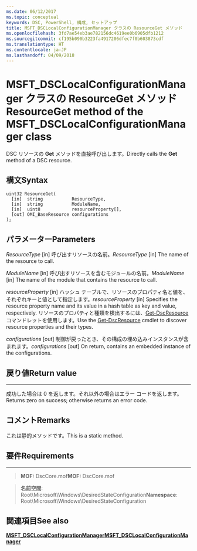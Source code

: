 ```yaml
---
ms.date: 06/12/2017
ms.topic: conceptual
keywords: DSC, PowerShell, 構成, セットアップ
title: MSFT_DSCLocalConfigurationManager クラスの ResourceGet メソッド
ms.openlocfilehash: 3fd7ae54eb3ae782156dc4619ee0b6905dfb1212
ms.sourcegitcommit: cf195b090b3223fa4917206dfec7f0b603873cdf
ms.translationtype: HT
ms.contentlocale: ja-JP
ms.lasthandoff: 04/09/2018
---
```

# <a name="resourceget-method-of-the-msftdsclocalconfigurationmanager-class"></a><span data-ttu-id="fea08-103">MSFT_DSCLocalConfigurationManager クラスの ResourceGet メソッド</span><span class="sxs-lookup"><span data-stu-id="fea08-103">ResourceGet method of the MSFT_DSCLocalConfigurationManager class</span></span>

<span data-ttu-id="fea08-104">DSC リソースの **Get** メソッドを直接呼び出します。</span><span class="sxs-lookup"><span data-stu-id="fea08-104">Directly calls the **Get** method of a DSC resource.</span></span>

<a name="syntax"></a><span data-ttu-id="fea08-105">構文</span><span class="sxs-lookup"><span data-stu-id="fea08-105">Syntax</span></span>
------

```mof
uint32 ResourceGet(
  [in]  string           ResourceType,
  [in]  string           ModuleName,
  [in]  uint8            resourceProperty[],
  [out] OMI_BaseResource configurations
);
```

<a name="parameters"></a><span data-ttu-id="fea08-106">パラメーター</span><span class="sxs-lookup"><span data-stu-id="fea08-106">Parameters</span></span>
----------

<span data-ttu-id="fea08-107">*ResourceType* \[in\] 呼び出すリソースの名前。</span><span class="sxs-lookup"><span data-stu-id="fea08-107">*ResourceType* \[in\] The name of the resource to call.</span></span>

<span data-ttu-id="fea08-108">*ModuleName* \[in\] 呼び出すリソースを含むモジュールの名前。</span><span class="sxs-lookup"><span data-stu-id="fea08-108">*ModuleName* \[in\] The name of the module that contains the resource to call.</span></span>

<span data-ttu-id="fea08-109">*resourceProperty* \[in\] ハッシュ テーブルで、リソースのプロパティ名と値を、それぞれキーと値として指定します。</span><span class="sxs-lookup"><span data-stu-id="fea08-109">*resourceProperty* \[in\] Specifies the resource property name and its value in a hash table as key and value, respectively.</span></span> <span data-ttu-id="fea08-110">リソースのプロパティと種類を検出するには、[Get-DscResource](https://technet.microsoft.com/library/dn521625.aspx) コマンドレットを使用します。</span><span class="sxs-lookup"><span data-stu-id="fea08-110">Use the [Get-DscResource](https://technet.microsoft.com/library/dn521625.aspx) cmdlet to discover resource properties and their types.</span></span>

<span data-ttu-id="fea08-111">*configurations* \[out\] 制御が戻ったとき、その構成の埋め込みインスタンスが含まれます。</span><span class="sxs-lookup"><span data-stu-id="fea08-111">*configurations* \[out\] On return, contains an embedded instance of the configurations.</span></span>

## <a name="return-value"></a><span data-ttu-id="fea08-112">戻り値</span><span class="sxs-lookup"><span data-stu-id="fea08-112">Return value</span></span>
------------

<span data-ttu-id="fea08-113">成功した場合は 0 を返します。それ以外の場合はエラー コードを返します。</span><span class="sxs-lookup"><span data-stu-id="fea08-113">Returns zero on success; otherwise returns an error code.</span></span>

## <a name="remarks"></a><span data-ttu-id="fea08-114">コメント</span><span class="sxs-lookup"><span data-stu-id="fea08-114">Remarks</span></span>

<span data-ttu-id="fea08-115">これは静的メソッドです。</span><span class="sxs-lookup"><span data-stu-id="fea08-115">This is a static method.</span></span>

## <a name="requirements"></a><span data-ttu-id="fea08-116">要件</span><span class="sxs-lookup"><span data-stu-id="fea08-116">Requirements</span></span>
------------
><span data-ttu-id="fea08-117">**MOF:** DscCore.mof</span><span class="sxs-lookup"><span data-stu-id="fea08-117">**MOF:** DscCore.mof</span></span>

><span data-ttu-id="fea08-118">**名前空間**: Root\Microsoft\Windows\DesiredStateConfiguration</span><span class="sxs-lookup"><span data-stu-id="fea08-118">**Namespace**: Root\Microsoft\Windows\DesiredStateConfiguration</span></span>


## <a name="see-also"></a><span data-ttu-id="fea08-119">関連項目</span><span class="sxs-lookup"><span data-stu-id="fea08-119">See also</span></span>


[<span data-ttu-id="fea08-120">**MSFT_DSCLocalConfigurationManager**</span><span class="sxs-lookup"><span data-stu-id="fea08-120">**MSFT_DSCLocalConfigurationManager**</span></span>](msft-dsclocalconfigurationmanager.md)